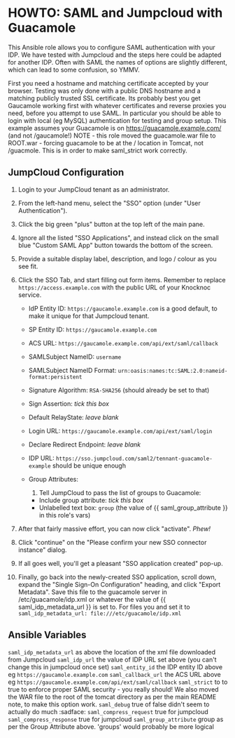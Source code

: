 HOWTO: SAML and Jumpcloud with Guacamole
=========

This Ansible role allows you to configure SAML authentication with your IDP. We have tested with Jumpcloud and the steps here could be adapted for another IDP. Often with SAML the names of options are slightly different, which can lead to some confusion, so YMMV.

First you need a hostname and matching certificate accepted by your browser. Testing was only done with a public DNS hostname and a matching publicly trusted SSL certificate. 
Its probably best you get Gaucamole working first with whatever certificates and reverse proxies you need, before you attempt to use SAML. In particular you should be able to login with local (eg MySQL) authentication for testing and group setup. This example assumes your Guacamole is on https://guacamole.example.com/ (and not /gaucamole!)
NOTE - this role moved the guacamole.war file to ROOT.war - forcing guacamole to be at the / location in Tomcat, not /guacmole. This is in order to make saml_strict work correctly.


## JumpCloud Configuration

1. Login to your JumpCloud tenant as an administrator.

1. From the left-hand menu, select the "SSO" option (under "User Authentication").

1. Click the big green "plus" button at the top left of the main pane.

1. Ignore all the listed "SSO Applications", and instead click on the small blue
   "Custom SAML App" button towards the bottom of the screen.

1. Provide a suitable display label, description, and logo / colour as you see
   fit.

1. Click the SSO Tab, and start filling out
   form items.  Remember to replace `https://access.example.com` with the public URL
   of your Knocknoc service.

   * IdP Entity ID: `https://gaucamole.example.com` is a good default, to make it unique for that Jumpcloud tenant.
   * SP Entity ID: `https://gaucamole.example.com`
   * ACS URL: `https://gaucamole.example.com/api/ext/saml/callback`
   * SAMLSubject NameID: `username`
   * SAMLSubject NameID Format: `urn:oasis:names:tc:SAML:2.0:nameid-format:persistent`
   * Signature Algorithm: `RSA-SHA256` (should already be set to that)
   * Sign Assertion: *tick this box*
   * Default RelayState: *leave blank*
   * Login URL: `https://gaucamole.example.com/api/ext/saml/login`
   * Declare Redirect Endpoint: *leave blank*
   * IDP URL: `https://sso.jumpcloud.com/saml2/tennant-guacamole-example` should be unique enough

   * Group Attributes:
     1. Tell JumpCloud to pass the list of groups to Guacamole:
       * Include group attribute: *tick this box*
       * Unlabelled text box: `group` (the value of {{ saml_group_attribute }} in this role's vars)

1. After that fairly massive effort, you can now click "activate".  *Phew!*

1. Click "continue" on the "Please confirm your new SSO connector instance" dialog.

1. If all goes well, you'll get a pleasant "SSO application created" pop-up.

1. Finally, go back into the newly-created SSO application, scroll down, expand the
   "Single Sign-On Configuration" heading, and click "Export Metadata".  Save this file
    to the guacamole server in /etc/guacamole/idp.xml or whatever the value of {{ saml_idp_metadata_url }} is set to. 
    For files you and set it to `saml_idp_metadata_url: file:///etc/guacamole/idp.xml`

 ## Ansible Variables

`saml_idp_metadata_url` as above the location of the xml file downloaded from Jumpcloud
`saml_idp_url` the value of IDP URL set above (you can't change this in jumpcloud once set)
`saml_entity_id` the IDP entity ID above eg `https://gaucamole.example.com`
`saml_callback_url` the ACS URL above eg `https://gaucamole.example.com/api/ext/saml/callback`
`saml_strict` to to true to enforce proper SAML security - you really should! We also moved the WAR file to the root of the tomcat directory as per the main README note, to make this option work.
`saml_debug` true of false didn't seem to actually do much :sadface:
`saml_compress_request` true for jumpcloud
`saml_compress_response` true for jumpcloud
`saml_group_attribute` group as per the Group Attribute above. 'groups' would probably be more logical